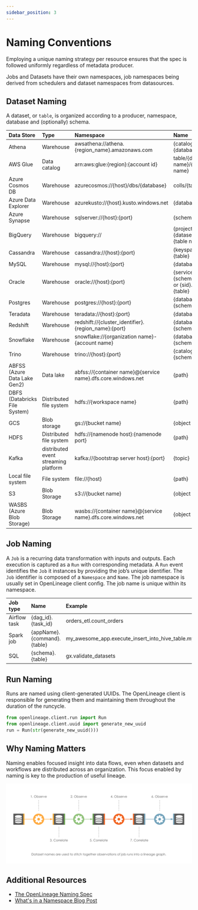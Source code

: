 ```yaml
---
sidebar_position: 3
---
```


# Naming Conventions

Employing a unique naming strategy per resource ensures that the spec is followed uniformly regardless of metadata producer.

Jobs and Datasets have their own namespaces, job namespaces being derived from schedulers and dataset namespaces from datasources.

## Dataset Naming

A dataset, or `table`, is organized according to a producer, namespace, database and (optionally) schema.

| Data Store                    | Type                                 | Namespace                                                    | Name                                                     |
|:------------------------------|:-------------------------------------|:-------------------------------------------------------------|:---------------------------------------------------------|
| Athena                        | Warehouse                            | awsathena://athena.{region_name}.amazonaws.com               | {catalog}.{database}.{table}                             |
| AWS Glue                      | Data catalog                         | arn:aws:glue:{region}:{account id}                           | table/{database name}/{table name}                       |
| Azure Cosmos DB               | Warehouse                            | azurecosmos://{host}/dbs/{database}                          | colls/{table}                                            |
| Azure Data Explorer           | Warehouse                            | azurekusto://{host}.kusto.windows.net                        | {database}/{table}                                       |
| Azure Synapse                 | Warehouse                            | sqlserver://{host}:{port}                                    | {schema}.{table}                                         |
| BigQuery                      | Warehouse                            | bigquery://                                                  | {project id}.{dataset name}.{table name}                 |
| Cassandra                     | Warehouse                            | cassandra://{host}:{port}                                    | {keyspace}.{table}                                       |
| MySQL                         | Warehouse                            | mysql://{host}:{port}                                        | {database}.{table}                                       |
| Oracle                        | Warehouse                            | oracle://{host}:{port}                                       | {serviceName}.{schema}.{table} or {sid}.{schema}.{table} |
| Postgres                      | Warehouse                            | postgres://{host}:{port}                                     | {database}.{schema}.{table}                              |
| Teradata                      | Warehouse                            | teradata://{host}:{port}                                     | {database}.{table}                                       |
| Redshift                      | Warehouse                            | redshift://{cluster_identifier}.{region_name}:{port}         | {database}.{schema}.{table}                              |
| Snowflake                     | Warehouse                            | snowflake://{organization name}-{account name}               | {database}.{schema}.{table}                              |
| Trino                         | Warehouse                            | trino://{host}:{port}                                        | {catalog}.{schema}.{table}                               |
| ABFSS (Azure Data Lake Gen2)  | Data lake                            | abfss://{container name}@{service name}.dfs.core.windows.net | {path}                                                   |
| DBFS (Databricks File System) | Distributed file system              | hdfs://{workspace name}                                      | {path}                                                   |
| GCS                           | Blob storage                         | gs://{bucket name}                                           | {object key}                                             |
| HDFS                          | Distributed file system              | hdfs://{namenode host}:{namenode port}                       | {path}                                                   |
| Kafka                         | distributed event streaming platform | kafka://{bootstrap server host}:{port}                       | {topic}                                                  |
| Local file system             | File system                          | file://{host}                                                | {path}                                                   |
| S3                            | Blob Storage                         | s3://{bucket name}                                           | {object key}                                             |
| WASBS (Azure Blob Storage)    | Blob Storage                         | wasbs://{container name}@{service name}.dfs.core.windows.net | {object key}                                             |

## Job Naming

A `Job` is a recurring data transformation with inputs and outputs. Each execution is captured as a `Run` with corresponding metadata.
A `Run` event identifies the `Job` it instances by providing the job’s unique identifier.
The `Job` identifier is composed of a `Namespace` and `Name`. The job namespace is usually set in OpenLineage client config. The job name is unique within its namespace.

| Job type     | Name                        | Example                                                    |
|:-------------|:----------------------------|:-----------------------------------------------------------|
| Airflow task | {dag_id}.{task_id}          | orders_etl.count_orders                                    |
| Spark job    | {appName}.{command}.{table} | my_awesome_app.execute_insert_into_hive_table.mydb_mytable |
| SQL          | {schema}.{table}            | gx.validate_datasets                                       |

## Run Naming

Runs are named using client-generated UUIDs. The OpenLineage client is responsible for generating them and maintaining them throughout the duration of the runcycle.

```python
from openlineage.client.run import Run
from openlineage.client.uuid import generate_new_uuid
run = Run(str(generate_new_uuid()))
```

## Why Naming Matters

Naming enables focused insight into data flows, even when datasets and workflows are distributed across an organization. This focus enabled by naming is key to the production of useful lineage.

![image](./naming-correlations.svg)

## Additional Resources

* [The OpenLineage Naming Spec](https://github.com/OpenLineage/OpenLineage/blob/main/spec/Naming.md)
* [What's in a Namespace Blog Post](https://openlineage.io/blog/whats-in-a-namespace/)
